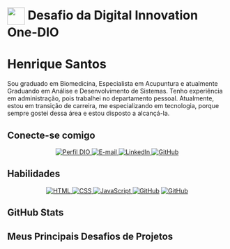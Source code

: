 <h1>
    <a href="https://www.dio.me/">
     <img align="center" width="40px" src="https://hermes.digitalinnovation.one/assets/diome/logo-minimized.png"></a>
    <span> Desafio da Digital Innovation One-DIO</span>
</h1>

# Henrique Santos
 Sou graduado em Biomedicina, Especialista em Acupuntura e atualmente Graduando em Análise e Desenvolvimento de Sistemas. Tenho experiência em administração, pois trabalhei no departamento pessoal. Atualmente, estou em transição de carreira, me especializando em tecnologia, porque sempre gostei dessa área e estou disposto a alcançá-la.

## Conecte-se comigo
<p align="center">
  <a href="https://web.dio.me/users/henrique01-_" ><img src="https://img.shields.io/badge/-Meu%20Perfil%20na%20DIO-black?style=for-the-badge" alt="Perfil DIO">
  </a>
  <a href="henrique01-_@hotmail.com.br">
    <img src="https://img.shields.io/badge/-Email-000?style=for-the-badge&logo=microsoft-outlook&logoColor=E94D5F" alt="E-mail">
  </a>
  <a href="https://www.linkedin.com/in/henrique-erinaldo-dev/">
    <img src="https://img.shields.io/badge/-LinkedIn-000?style=for-the-badge&logo=linkedin&logoColor=30A3DC" alt="LinkedIn">
  </a>
  <a href="https://github.com/henriqueerds"><img src="https://img.shields.io/badge/GitHub-000?style=for-the-badge&logo=github&logoColor=30A3DC" alt="GitHub"></a>
</p>

## Habilidades
<p align="center">
  <a href="#conecte-se-comigo" ><img src="https://img.shields.io/badge/HTML-000?style=for-the-badge&logo=html5&logoColor=30A3DC" alt="HTML">
  </a>
  <a href="#conecte-se-comigo">
    <img src="https://img.shields.io/badge/CSS3-000?style=for-the-badge&logo=css3&logoColor=E94D5F" alt="CSS">
  </a>
  <a href="#conecte-se-comigo">
    <img src="https://img.shields.io/badge/JavaScript-000?style=for-the-badge&logo=javascript&logoColor=30A3DC" alt="JavaScript">
  </a>
  <a href="https://docs.github.com/"><img src="https://img.shields.io/badge/GitHub-000?style=for-the-badge&logo=github&logoColor=30A3DC" alt="GitHub"></a>
  <a href="https://docs.github.com/"><img src="https://img.shields.io/badge/PYTHON-black?style=for-the-badge&logo=python&logoColor=blue" alt="GitHub"></a>
</p>

## GitHub Stats

## Meus Principais Desafios de Projetos

